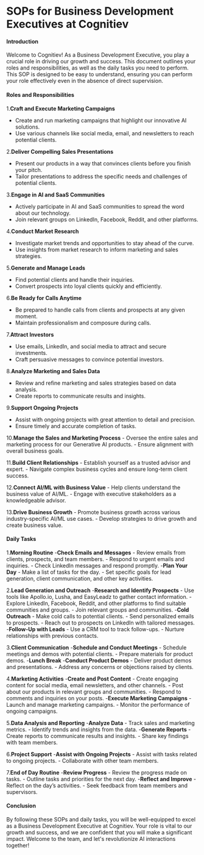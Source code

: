 # SOPs for Business Development Executives at Cognitiev

#### Introduction
Welcome to Cognitiev! As a Business Development Executive, you play a crucial role in driving our growth and success. This document outlines your roles and responsibilities, as well as the daily tasks you need to perform. This SOP is designed to be easy to understand, ensuring you can perform your role effectively even in the absence of direct supervision.

#### Roles and Responsibilities

1.**Craft and Execute Marketing Campaigns**
   - Create and run marketing campaigns that highlight our innovative AI solutions.
   - Use various channels like social media, email, and newsletters to reach potential clients.

2.**Deliver Compelling Sales Presentations**
   - Present our products in a way that convinces clients before you finish your pitch.
   - Tailor presentations to address the specific needs and challenges of potential clients.

3.**Engage in AI and SaaS Communities**
   - Actively participate in AI and SaaS communities to spread the word about our technology.
   - Join relevant groups on LinkedIn, Facebook, Reddit, and other platforms.

4.**Conduct Market Research**
   - Investigate market trends and opportunities to stay ahead of the curve.
   - Use insights from market research to inform marketing and sales strategies.

5.**Generate and Manage Leads**
   - Find potential clients and handle their inquiries.
   - Convert prospects into loyal clients quickly and efficiently.

6.**Be Ready for Calls Anytime**
   - Be prepared to handle calls from clients and prospects at any given moment.
   - Maintain professionalism and composure during calls.

7.**Attract Investors**
   - Use emails, LinkedIn, and social media to attract and secure investments.
   - Craft persuasive messages to convince potential investors.

8.**Analyze Marketing and Sales Data**
   - Review and refine marketing and sales strategies based on data analysis.
   - Create reports to communicate results and insights.

9.**Support Ongoing Projects**
   - Assist with ongoing projects with great attention to detail and precision.
   - Ensure timely and accurate completion of tasks.

10.**Manage the Sales and Marketing Process**
    - Oversee the entire sales and marketing process for our Generative AI products.
    - Ensure alignment with overall business goals.

11.**Build Client Relationships**
    - Establish yourself as a trusted advisor and expert.
    - Navigate complex business cycles and ensure long-term client success.

12.**Connect AI/ML with Business Value**
    - Help clients understand the business value of AI/ML.
    - Engage with executive stakeholders as a knowledgeable advisor.

13.**Drive Business Growth**
    - Promote business growth across various industry-specific AI/ML use cases.
    - Develop strategies to drive growth and create business value.

#### Daily Tasks

1.**Morning Routine**
   -**Check Emails and Messages**
     - Review emails from clients, prospects, and team members.
     - Respond to urgent emails and inquiries.
     - Check LinkedIn messages and respond promptly.
   -**Plan Your Day**
     - Make a list of tasks for the day.
     - Set specific goals for lead generation, client communication, and other key activities.

2.**Lead Generation and Outreach**
   -**Research and Identify Prospects**
     - Use tools like Apollo.io, Lusha, and EasyLeadz to gather contact information.
     - Explore LinkedIn, Facebook, Reddit, and other platforms to find suitable communities and groups.
     - Join relevant groups and communities.
   -**Cold Outreach**
     - Make cold calls to potential clients.
     - Send personalized emails to prospects.
     - Reach out to prospects on LinkedIn with tailored messages.
   -**Follow-Up with Leads**
     - Use a CRM tool to track follow-ups.
     - Nurture relationships with previous contacts.

3.**Client Communication**
   -**Schedule and Conduct Meetings**
     - Schedule meetings and demos with potential clients.
     - Prepare materials for product demos.
   -**Lunch Break**
   -**Conduct Product Demos**
     - Deliver product demos and presentations.
     - Address any concerns or objections raised by clients.

4.**Marketing Activities**
   -**Create and Post Content**
     - Create engaging content for social media, email newsletters, and other channels.
     - Post about our products in relevant groups and communities.
     - Respond to comments and inquiries on your posts.
   -**Execute Marketing Campaigns**
     - Launch and manage marketing campaigns.
     - Monitor the performance of ongoing campaigns.

5.**Data Analysis and Reporting**
   -**Analyze Data**
     - Track sales and marketing metrics.
     - Identify trends and insights from the data.
   -**Generate Reports**
     - Create reports to communicate results and insights.
     - Share key findings with team members.

6.**Project Support**
   -**Assist with Ongoing Projects**
     - Assist with tasks related to ongoing projects.
     - Collaborate with other team members.

7.**End of Day Routine**
   -**Review Progress**
     - Review the progress made on tasks.
     - Outline tasks and priorities for the next day.
   -**Reflect and Improve**
     - Reflect on the day’s activities.
     - Seek feedback from team members and supervisors.

#### Conclusion
By following these SOPs and daily tasks, you will be well-equipped to excel as a Business Development Executive at Cognitiev. Your role is vital to our growth and success, and we are confident that you will make a significant impact. Welcome to the team, and let's revolutionize AI interactions together!
